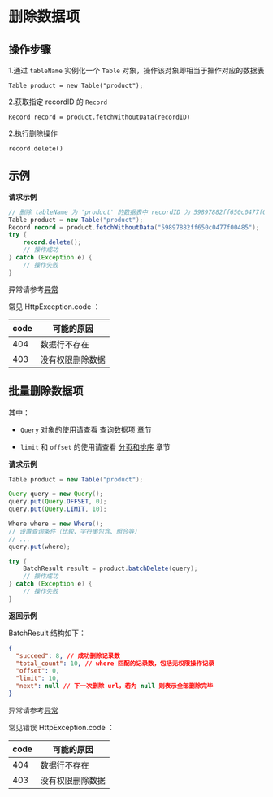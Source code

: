 # 删除数据项

## 操作步骤

1.通过 `tableName` 实例化一个 `Table` 对象，操作该对象即相当于操作对应的数据表

`Table product = new Table("product");`

2.获取指定 recordID 的 `Record`

`Record record = product.fetchWithoutData(recordID)`

2.执行删除操作

`record.delete()`

## 示例

**请求示例**

```java
// 删除 tableName 为 'product' 的数据表中 recordID 为 59897882ff650c0477f00485 的数据项
Table product = new Table("product");
Record record = product.fetchWithoutData("59897882ff650c0477f00485");
try {
    record.delete();
    // 操作成功
} catch (Exception e) {
    // 操作失败
}
```

异常请参考[异常](../error-code.md)

常见 HttpException.code ：

| code | 可能的原因       |
|----------------|-----------------|
| 404            | 数据行不存在      |
| 403            | 没有权限删除数据   |

## 批量删除数据项

其中：
 - `Query` 对象的使用请查看 [查询数据项](./query.md) 章节

 - `limit` 和 `offset` 的使用请查看 [分页和排序](./limit-and-order.md) 章节

**请求示例**

```java
Table product = new Table("product");

Query query = new Query();
query.put(Query.OFFSET, 0);
query.put(Query.LIMIT, 10);

Where where = new Where();
// 设置查询条件（比较、字符串包含、组合等）
// ...
query.put(where);

try {
    BatchResult result = product.batchDelete(query);
    // 操作成功
} catch (Exception e) {
    // 操作失败
}
```

**返回示例**

BatchResult 结构如下：

```json
{
  "succeed": 8, // 成功删除记录数
  "total_count": 10, // where 匹配的记录数，包括无权限操作记录
  "offset": 0,
  "limit": 10,
  "next": null // 下一次删除 url，若为 null 则表示全部删除完毕
}
```

异常请参考[异常](../error-code.md)

常见错误 HttpException.code ：

| code | 可能的原因       |
|----------------|-----------------|
| 404            | 数据行不存在      |
| 403            | 没有权限删除数据   |